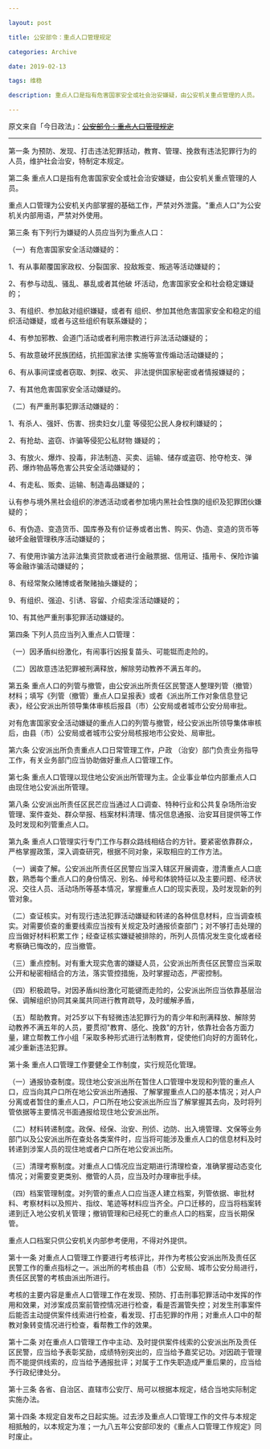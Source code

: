 ```yaml
---

layout: post

title: 公安部令：重点人口管理规定

categories: Archive

date: 2019-02-13

tags: 维稳

description: 重点人口是指有危害国家安全或社会治安嫌疑，由公安机关重点管理的人员。

---
```


原文来自「今日政法」：~~[公安部令：重点人口管理规定](https://mp.weixin.qq.com/s/fsCh9SoLhVK4_-tZuu72nA)~~

---

第一条 为预防、发现、打击违法犯罪括动，教育、管理、挽救有违法犯罪行为的人员，维护社会治安，特制定本规定。

第二条 重点人口是指有危害国家安全或社会治安嫌疑，由公安机关重点管理的人员。

重点人口管理为公安机关内部掌握的基础工作，严禁对外泄露。"重点人口"为公安机关内部用语，严禁对外使用。

第三条 有下列行为嫌疑的人员应当列为重点人口：

（一）有危害国家安全活动嫌疑的：

1、有从事颠覆国家政权、分裂国家、投敌叛变、叛逃等活动嫌疑的；

2、有参与动乱、骚乱、暴乱或者其他破 坏活动，危害国家安全和社会稳定嫌疑的；

3、有组织、参加敌对组织嫌疑，或者有 组织、参加其他危害国家安全和稳定的组织活动嫌疑，或者与这些组织有联系嫌疑的；

4、有参加邪教、会道门活动或者利用宗教进行非法活动嫌疑的；

5、有故意破坏民族团结，抗拒国家法律 实施等宣传煽动活动嫌疑的；

6、有从事间谍或者窃取、刺探、收买、 非法提供国家秘密或者情报嫌疑的；


7、有其他危害国家安全活动嫌疑的。

（二）有严重刑事犯罪活动嫌疑的：

1、有杀人、强奸、伤害、拐卖妇女儿童 等侵犯公民人身权利嫌疑的；

2、有抢劫、盗窃、诈骗等侵犯公私财物 嫌疑的；

3、有放火、爆炸、投毒，非法制造、买卖、运输、储存或盗窃、抢夺枪支、弹药、爆炸物品等危害公共安全活动嫌疑的；

4、有走私、贩卖、运输、制造毒品嫌疑的；

认有参与境外黑社会组织的渗透活动或者参加境内黑社会性旗的组织及犯罪团伙嫌疑的；

6、有伪造、变造货币、国库券及有价证券或者出售、购买、伪造、变造的货币等破坏金融管理秩序活动嫌疑的；

7、有使用诈骗方法非法集资贷款或者进行金融票据、信用证、搐用卡、保险诈骗等金融诈骗活动嫌疑的；

8、有经常聚众赌博或者聚赌抽头嫌疑的；

9、有组织、强迫、引诱、容留、介绍卖淫活动嫌疑的；

10、有其他严重刑事犯罪活动嫌疑的。

第四条 下列人员应当列入重点人口管理：

（一）因矛盾纠纷激化，有闹事行凶报复苗头、可能铤而走险的。

（二）因故意违法犯罪被刑满释放，解除劳动教养不满五年的。

第五条 重点人口的列管与撤管，由公安派出所责任区民警逐人整理列管（撤管）材料；填写《列管（撤管）重点人口呈报表》或者《派出所工作对象信息登记表》，经公安派出所领导集体审核后报县（市）公安局或者城市公安分局审批。

对有危害国家安全活动嫌疑的重点人口的列管与撤管，经公安派出所领导集体审核后，由县（市）公安局或者城市公安分局核报地市公安处、局审批。

第六条 公安派出所负责重点人口日常管理工作，户政 （治安）部门负责业务指导工作，有关业务部门应当协助做好重点人口管理工作。

第七条 重点人口管理以现住地公安派出所管理为主。企业事业单位内部重点人口由现住地公安派出所管理。

第八条 公安派出所责任区民芒应当通过人口调查、特种行业和公共复杂场所治安管理、案件查处、群众举报、档案材料清理、情况信息通报、治安耳目提供等工作及时发现和列管重点人口。

第九条 重点人口管理实行专门工作与群众路线相结合的方针。要紧密依靠群众，严格掌握政策，深入调查研究，根据不同对象，采取相应的工作方法。

（一）谰查了解。公安派出所责任区民警应当深入辖区开展调查，澄清重点人口底数，熟悉每个重点人口的身份情况、别名、绰号和体貌特征以及主要问题、经济状况、交往人员、活动场所等基本情况，掌握重点人口的现实表现，及时发现新的列管对象。

（二）查证核实。对有现行违法犯罪活动嫌疑和转递的各种信息材料，应当调查核实。对需要侦查的重要线索应当按有关规定及时通报侦查部门；对不够打击处理的应当做好材料积累工作；经查证核实嫌疑被排除的，所列人员情况发生变化或者经考察确已悔改的，应当撤管。

（三）重点控制。对有重大现实危害的嫌疑人员，公安派出所责任区民警应当采取公开和秘密相结合的方法，落实管控措施，及时掌握动态，严密控制。

（四）积极疏导。对因矛盾纠纷激化可能键而走险的，公安派出所应当依靠基层治保、调解组织协同其亲属共同进行教育疏导，及时缓解矛盾，

（五）帮助教育。对25岁以下有轻微违法犯罪行为的青少年和刑满释放、解除劳动教养不满五年的人员，要贯彻"教育、感化、挽救"的方针，依靠社会各方面力量，建立帮教工作小组「采取多种形式进行法制教育，促使他们向好的方面转化，减少重新违法犯罪。

第十条 重点人口管理工作要健全工作制度，实行规范化管理。

（一）通报协查制度。现住地公安派出所在暂住人口管理中发现和列管的重点人口，应当向其户口所在地公安派出所通报、了解掌握重点人口的基本情况；对人户分离或者暂住的重点人口，户口所在地公安派出所应当了解掌握其去向，及时将列管依据等主要情况书面通报给现住地公安派出所。

（二）材料转递制度。政保、经保、治安、刑侦、边防、出入境管理、文保等业务部门以及公安派出所在查处各类案件时，应当将可能涉及重点人口的信息材料及时转递到涉案人员的现住地或者户口所在地公安派出所。

（三）清理考察制度。对重点人口情况应当定期进行清理检查，准确掌握动态变化情况；对需要变更类别、撤管的人员，应当及时办理审批手续。

（四）档案管理制度。对列管的重点人口应当逐人建立档案，列管依据、审批材料、考察材料以及照片、指纹、笔迹等材料应当齐全。户口迁移的，应当将档案转递到迁入地公安机关管理；撤销管理和已经死亡的重点人口的档案，应当长期保管。

重点人口档案只供公安机关内部参考便用，不得对外提供。

第十一条 对重点人口管理工作要进行考核评比，并作为考核公安派出所及责任区民警工作的重点指标之一。派出所的考核由县（市）公安局、城市公安分局进行，责任区民警的考核由派出所进行。

考核的主要内容是重点人口管理工作在发现、预防、打击刑事犯罪活动中发挥的作用和效果，对涉案成员案前管控情况进行检查，看是否漏管失控；对发生刑事案件后能否主动提供案件线索进行检查，看发现、打击犯罪的作用；对重点人口中的帮教对象转变情况进行检查，看帮教工作的效果。

第十二条 对在重点人口管理工作中主动、及时提供案件线索的公安派出所及贡任区民警，应当给予表彰奖励，成绩特别突出的，应当给予嘉奖记功。对因疏于管理而不能提供线索的，应当给予通报批评；对属于工作失职造成严重后果的，应当给予行政纪律处分。

第十三条 各省、自治区、直辖市公安厅、局可以根据本规定，结合当地实际制定实施办法。

第十四条 本规定自发布之日起实施。过去涉及重点人口管理工作的文件与本规定相抵触的，以本规定为准；一九八五年公安部印发的《重点人口管理工作规定》同时废止。
